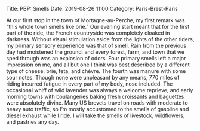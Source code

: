 Title: PBP: Smells
Date: 2019-08-26 11:00
Category: Paris-Brest-Paris

At our first stop in the town of Mortagne-au-Perche, my first remark was “this whole town smells like brie.” Our evening start meant that for the first part of the ride, the French countryside was completely cloaked in darkness. Without visual stimulation aside from the lights of the other riders, my primary sensory experience was that of smell. Rain from the previous day had moistened the ground, and every forest, farm, and town that we sped through was an explosion of odors. Four primary smells left a major impression on me, and all but one I think was best described by a different type of cheese: brie, feta, and chèvre. The fourth was manure with some sour notes. Though none were unpleasant by any means, 770 miles of riding incurred fatigue in every part of my body, nose included. The occasional whiff of wild lavender was always a welcome reprieve, and early morning towns with boulangeries baking fresh croissants and baguettes were absolutely divine. Many US brevets travel on roads with moderate to heavy auto traffic, so I’m mostly accustomed to the smells of gasoline and diesel exhaust while I ride. I will take the smells of livestock, wildflowers, and pastries any day.
